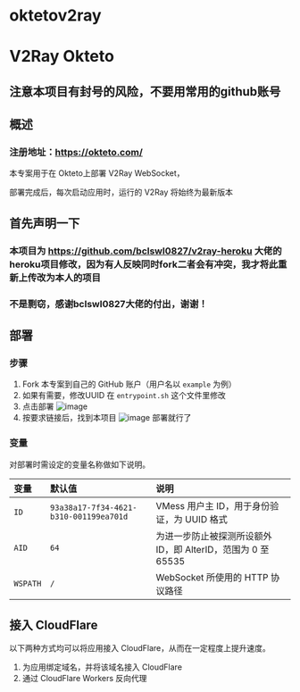 # oktetov2ray
# V2Ray Okteto

## 注意本项目有封号的风险，不要用常用的github账号

## 概述

### 注册地址：https://okteto.com/
本专案用于在 Okteto上部署 V2Ray WebSocket，

部署完成后，每次启动应用时，运行的 V2Ray 将始终为最新版本

## 首先声明一下

### 本项目为 https://github.com/bclswl0827/v2ray-heroku 大佬的heroku项目修改，因为有人反映同时fork二者会有冲突，我才将此重新上传改为本人的项目
### 不是剽窃，感谢bclswl0827大佬的付出，谢谢！

## 部署

### 步骤

 1. Fork 本专案到自己的 GitHub 账户（用户名以 `example` 为例）
 2. 如果有需要，修改UUID  在  `entrypoint.sh` 这个文件里修改
 3. 点击部署 ![image](https://user-images.githubusercontent.com/89477009/133904828-38ef592c-ece3-45e7-a85e-812af23b756a.png)
 4. 按要求链接后，找到本项目 ![image](https://user-images.githubusercontent.com/89477009/133905123-d40e3b72-49a5-46ca-9755-995f15dd49e5.png)  部署就行了

 

### 变量

对部署时需设定的变量名称做如下说明。

| 变量 | 默认值 | 说明 |
| :--- | :--- | :--- |
| `ID` | `93a38a17-7f34-4621-b310-001199ea701d` | VMess 用户主 ID，用于身份验证，为 UUID 格式 |
| `AID` | `64` | 为进一步防止被探测所设额外 ID，即 AlterID，范围为 0 至 65535 |
| `WSPATH` | `/` | WebSocket 所使用的 HTTP 协议路径 |

## 接入 CloudFlare

以下两种方式均可以将应用接入 CloudFlare，从而在一定程度上提升速度。

 1. 为应用绑定域名，并将该域名接入 CloudFlare
 2. 通过 CloudFlare Workers 反向代理



